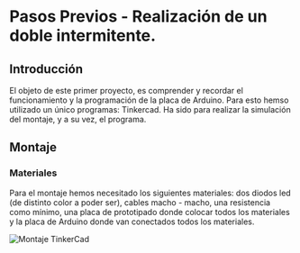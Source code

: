 # Pasos Previos - Realización de un doble intermitente.
## Introducción
El objeto de este primer proyecto, es comprender y recordar el funcionamiento y la programación de la placa de Arduino. Para esto hemso utilizado un único programas: Tinkercad. Ha sido para realizar la simulación del montaje, y a su vez, el programa. 

## Montaje
### Materiales
Para el montaje hemos necesitado los siguientes materiales: dos diodos led (de distinto color a poder ser), cables macho - macho, una resistencia como mínimo, una placa de prototipado donde colocar todos los materiales y la placa de Arduino donde van conectados todos los materiales.







![Montaje TinkerCad](hiio)

